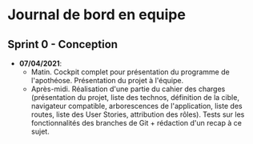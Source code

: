 # Journal de bord en equipe

## Sprint 0 - Conception

- **07/04/2021**:
    - Matin. Cockpit complet pour présentation du programme de l'apothéose. Présentation du projet à l'équipe.
    - Après-midi. Réalisation d'une partie du cahier des charges (présentation du projet, liste des technos, définition de la cible, navigateur compatible, arborescences de l'application, liste des routes, liste des User Stories, attribution des rôles). Tests sur les fonctionnalités des branches de Git + rédaction d'un recap à ce sujet. 